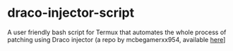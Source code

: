 # draco-injector-script
A user friendly bash script for Termux that automates the whole process of patching using Draco injector (a repo by mcbegamerxx954, available [here](https://github.com/mcbegamerxx954/draco-injector)]
